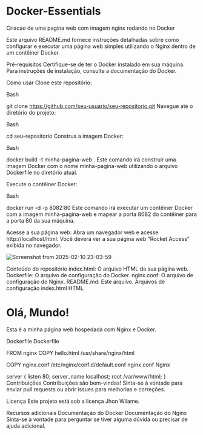 # Docker-Essentials
Criacao de uma pagina web com imagem nginx rodando no Docker 




Este arquivo README.md fornece instruções detalhadas sobre como configurar e executar uma página web simples utilizando o Nginx dentro de um contêiner Docker.

Pré-requisitos
Certifique-se de ter o Docker instalado em sua máquina. Para instruções de instalação, consulte a documentação do Docker.

Como usar
Clone este repositório:
<!-- end list -->

Bash

git clone https://github.com/seu-usuario/seu-repositorio.git
Navegue até o diretório do projeto:
<!-- end list -->

Bash

cd seu-repositorio
Construa a imagem Docker:
<!-- end list -->

Bash

docker build -t minha-pagina-web .
Este comando irá construir uma imagem Docker com o nome minha-pagina-web utilizando o arquivo Dockerfile no diretório atual.

Execute o contêiner Docker:
<!-- end list -->

Bash

docker run -d -p 8082:80
Este comando irá executar um contêiner Docker com a imagem minha-pagina-web e mapear a porta 8082 do contêiner para a porta 80 da sua máquina.

Acesse a sua página web:
Abra um navegador web e acesse http://localhost/html. Você deverá ver a sua página web "Rocket Access" exibida no navegador.

![Screenshot from 2025-02-10 23-03-59](https://github.com/user-attachments/assets/986a828d-edad-4c9b-ba8d-14292afedc58)

Conteúdo do repositório
index.html: O arquivo HTML da sua página web.
Dockerfile: O arquivo de configuração do Docker.
nginx.conf: O arquivo de configuração do Nginx.
README.md: Este arquivo.
Arquivos de configuração
index.html
HTML

<!DOCTYPE html>
<html>
<head>
    <title>Minha Página Web com Nginx e Docker</title>
</head>
<body>
    <h1>Olá, Mundo!</h1>
    <p>Esta é a minha página web hospedada com Nginx e Docker.</p>
</body>
</html>
Dockerfile
Dockerfile

FROM nginx
COPY hello.html /usr/share/nginx/html

COPY nginx.conf /etc/nginx/conf.d/default.conf
nginx.conf
Nginx

server {
    listen 80;
    server_name localhost;
    root /var/www/html;
}
Contribuições
Contribuições são bem-vindas! Sinta-se à vontade para enviar pull requests ou abrir issues para melhorias e correções.

Licença
Este projeto está sob a licença Jhon Wilame.

Recursos adicionais
Documentação do Docker
Documentação do Nginx
Sinta-se à vontade para perguntar se tiver alguma dúvida ou precisar de ajuda adicional.
